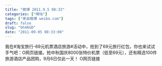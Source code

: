 ```yaml
---
title: "微博 2011.9.5 08:33"
categories: ["嘀咕"]
tags: ["来自微博 weibo.com"]
draft: false
slug: "bh46GD"
date: "2011-09-05 08:33:00"
---
```


<p>我在#淘宝旅行-69元机票酒店旅游#活动中，抢到了69元旅行红包，你也来试试手气吧：O网页链接。抢中秋国庆8000张特价机票（低至69元），还有精选100件旅游酒店产品团购，9月6日仅此一天！ O网页链接 ​​​​</p>
